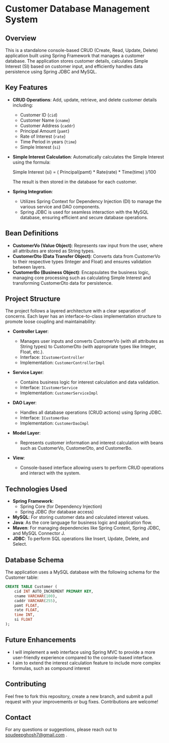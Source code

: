# Customer Database Management System

## Overview
This is a standalone console-based CRUD (Create, Read, Update, Delete) application built using Spring Framework that manages a customer database. The application stores customer details, calculates Simple Interest (SI) based on customer input, and efficiently handles data persistence using Spring JDBC and MySQL.

## Key Features
- **CRUD Operations**: Add, update, retrieve, and delete customer details including:
  - Customer ID (`cid`)
  - Customer Name (`cname`)
  - Customer Address (`caddr`)
  - Principal Amount (`pamt`)
  - Rate of Interest (`rate`)
  - Time Period in years (`time`)
  - Simple Interest (`si`)
  
- **Simple Interest Calculation**: Automatically calculates the Simple Interest using the formula:

  
  Simple Interest (si) = ( Principal(pamt) * Rate(rate) * Time(time) )/100
  

  The result is then stored in the database for each customer.


- **Spring Integration**:
  - Utilizes Spring Context for Dependency Injection (DI) to manage the various service and DAO components.
  - Spring JDBC is used for seamless interaction with the MySQL database, ensuring efficient and secure database operations.

## Bean Definitions
- **CustomerVo (Value Object)**: Represents raw input from the user, where all attributes are stored as String types.
- **CustomerDto (Data Transfer Object)**: Converts data from CustomerVo to their respective types (Integer and Float) and ensures validation between layers.
- **CustomerBo (Business Object)**: Encapsulates the business logic, managing core processing such as calculating Simple Interest and transforming CustomerDto data for persistence.

## Project Structure
The project follows a layered architecture with a clear separation of concerns. Each layer has an interface-to-class implementation structure to promote loose coupling and maintainability:

- **Controller Layer**:
  - Manages user inputs and converts CustomerVo (with all attributes as String types) to CustomerDto (with appropriate types like Integer, Float, etc.).
  - Interface: `ICustomerController`
  - Implementation: `CustomerControllerImpl`
  
- **Service Layer**:
  - Contains business logic for interest calculation and data validation.
  - Interface: `ICustomerService`
  - Implementation: `CustomerServiceImpl`
  
- **DAO Layer**:
  - Handles all database operations (CRUD actions) using Spring JDBC.
  - Interface: `ICustomerDao`
  - Implementation: `CustomerDaoImpl`
  
- **Model Layer**:
  - Represents customer information and interest calculation with beans such as CustomerVo, CustomerDto, and CustomerBo.

- **View**:
  - Console-based interface allowing users to perform CRUD operations and interact with the system.

## Technologies Used
- **Spring Framework**:
  - Spring Core (for Dependency Injection)
  - Spring JDBC (for database access)
- **MySQL**: For storing customer data and calculated interest values.
- **Java**: As the core language for business logic and application flow.
- **Maven**: For managing dependencies like Spring Context, Spring JDBC, and MySQL Connector J.
- **JDBC**: To perform SQL operations like Insert, Update, Delete, and Select.

## Database Schema
The application uses a MySQL database with the following schema for the Customer table:

```sql
CREATE TABLE Customer (
    cid INT AUTO_INCREMENT PRIMARY KEY,
    cname VARCHAR(100),
    caddr VARCHAR(255),
    pamt FLOAT,
    rate FLOAT,
    time INT,
    si FLOAT
);
```
## Future Enhancements
- I will implement a web interface using Spring MVC to provide a more user-friendly experience compared to the console-based interface.
- I aim to extend the interest calculation feature to include more complex formulas, such as compound interest

## Contributing
Feel free to fork this repository, create a new branch, and submit a pull request with your improvements or bug fixes. Contributions are welcome!

## Contact
For any questions or suggestions, please reach out to soudeepghosh7@gmail.com .
